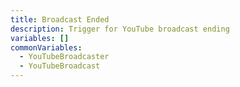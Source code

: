 ```yaml
---
title: Broadcast Ended
description: Trigger for YouTube broadcast ending
variables: []
commonVariables:
  - YouTubeBroadcaster
  - YouTubeBroadcast
---
```

